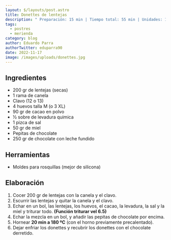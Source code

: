 ```yaml
---
layout: $/layouts/post.astro
title: Donettes de lentejas
description: " Preparación: 15 min | Tiempo total: 55 min | Unidades: 12"
tags:
  - postres
  - merienda
category: blog
author: Eduardo Parra
authorTwitter: eduparra90
date: 2022-11-17
image: /images/uploads/donettes.jpg
---
```

## Ingredientes

* 200 gr de lentejas (secas)
* 1 rama de canela
* Clavo (12 o 13)
* 4 huevos talla M (o 3 XL)
* 90 gr de cacao en polvo
* ½ sobre de levadura quimica
* 1 pizca de sal
* 50 gr de miel
* Pepitas de chocolate
* 250 gr de chocolate con leche fundido

## Herramientas

* Moldes para rosquillas (mejor de silicona)

## Elaboración

1. Cocer 200 gr de lentejas con la canela y el clavo.
2. Escurrir las lentejas y quitar la canela y el clavo.
3. Echar en un bol, las lentejas, los huevos, el cacao, la levadura, la sal y la miel y triturar todo. **(Función triturar vel 6.5)**
4. Echar la mezcla en un bol, y añadir las pepitas de chocolate por encima.
5. Hornear **20 min a 180 ºC** (con el horno previamente precalentado).
6. Dejar enfriar los donettes y recubrir los donettes con el chocolate derretido.